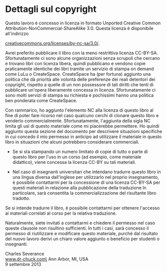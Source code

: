 ﻿
Dettagli sul copyright
================

Questo lavoro è concesso in licenza in formato Unported Creative Common Attribution-NonCommercial-ShareAlike 3.0. Questa licenza è disponibile all'indirizzo

[creativecommons.org/licenses/by-nc-sa/3.0/](creativecommons.org/licenses/by-nc-sa/3.0/).

Avrei preferito pubblicare il libro con la meno restrittiva licenza CC-BY-SA.
Sfortunatamente ci sono alcune organizzazioni senza scrupoli che cercano e trovano libri con licenza libera, quindi pubblicano e vendono copie praticamente identiche dei libri tramite un servizio di stampa on demand come LuLu o CreateSpace. CreateSpace ha (per fortuna) aggiunto una politica che dà priorità alle volontà delle preferenze dei reali detentori dei copyright, rispetto a quelle di un non possessore di tali diritti che tenti di pubblicare un'opera liberamente concessa in licenza. Sfortunatamente ci sono molti servizi di stampa su richiesta e pochissimi hanno una politica ben ponderata come CreateSpace.

Con rammarico, ho aggiunto l'elemento NC alla licenza di questo libro al fine di poter fare ricorso nel caso qualcuno cerchi di clonare questo libro e venderlo commercialmente. Sfortunatamente, l'aggiunta della sigla NC limita gli usi di questo materiale come mi piacerebbe permettere. Ho quindi aggiunto questa sezione del documento per descrivere situazioni specifiche in cui concedo il mio permesso in anticipo ad utilizzare il materiale in questo libro in situazioni che alcuni potrebbero considerare commerciali.

- Se si sta stampando un numero limitato di copie di tutto o parte di questo libro per l'uso in un corso (ad esempio, come materiale didattico), viene concessa la licenza CC-BY su tali materiali.

- Nel caso di insegnanti universitari che intendano tradurre questo libro in una lingua diversa dall'inglese per utilizzarlo nel proprio insegnamento, è possibile contattarmi per la concessione di una licenza CC-BY-SA per questi materiali in relazione alla pubblicazione della traduzione In particolare, sarà consentita la commercializzazione del risultante libro tradotto.

Se si intende tradurre il libro, è possibile contattarmi per ottenere l'accesso ai materiali correlati al corso per la relativa traduzione.

Naturalmente, siete invitati a contattarmi e chiedere il permesso nel caso queste clausole non risultino sufficienti. In tutti i casi, sarà concesso il permesso di riutilizzare e modificare questo materiale, purché dal risultato del nuovo lavoro derivi un chiaro valore aggiunto o beneficio per studenti o insegnanti.

Charles Severance\
www.dr-chuck.com\
Ann Arbor, MI, USA\
9 settembre 2013

